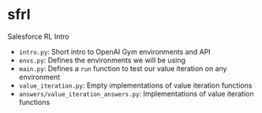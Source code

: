 # sfrl
Salesforce RL Intro

- `intro.py`: Short intro to OpenAI Gym environments and API
- `envs.py`: Defines the environments we will be using
- `main.py`: Defines a `run` function to test our value iteration on any environment
- `value_iteration.py`: Empty implementations of value iteration functions
- `answers/value_iteration_answers.py`: Implementations of value iteration functions